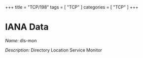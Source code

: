 +++
title = "TCP/198"
tags = [ "TCP" ]
categories = [ "TCP" ]
+++

# IANA Data

_Name:_ dls-mon

_Description:_ Directory Location Service Monitor

